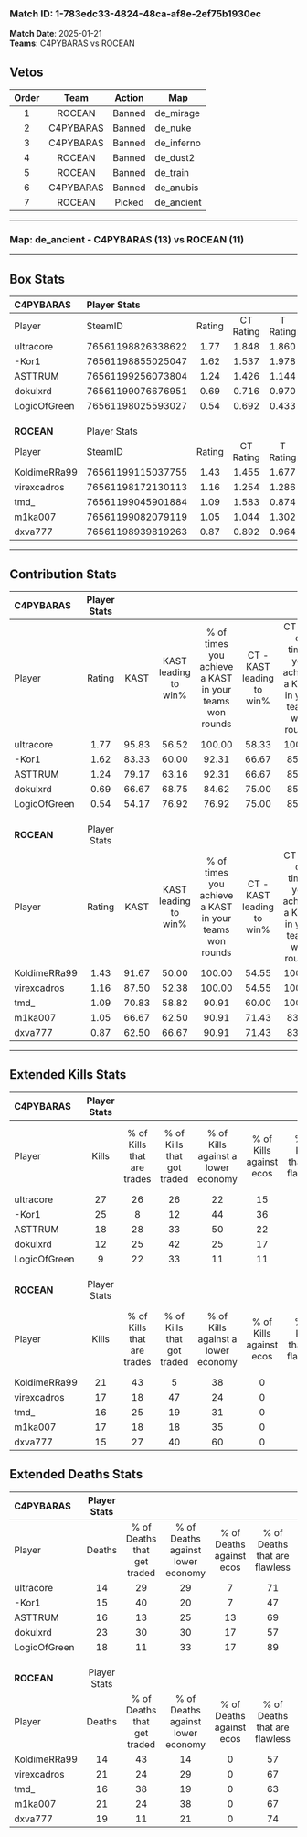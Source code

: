 ### Match ID: 1-783edc33-4824-48ca-af8e-2ef75b1930ec  
**Match Date**: 2025-01-21  
**Teams**: C4PYBARAS vs ROCEAN  

## Vetos  

| Order | Team | Action | Map |
| :---: | :--: | :----: | --- |
| 1 | ROCEAN | Banned | de_mirage |
| 2 | C4PYBARAS | Banned | de_nuke |
| 3 | C4PYBARAS | Banned | de_inferno |
| 4 | ROCEAN | Banned | de_dust2 |
| 5 | ROCEAN | Banned | de_train |
| 6 | C4PYBARAS | Banned | de_anubis |
| 7 | ROCEAN | Picked | de_ancient |

---  

### **Map**: de_ancient - C4PYBARAS (13) vs ROCEAN (11)  
---  

## Box Stats  

| **C4PYBARAS** | Player Stats      |        |           |          |       |       |       |         |        |      |     |
| :- | :- | :-: | :-: | :-: | :-: | :-: | :-: | :-: | :-: | :-: | :-: |
| Player        | SteamID           | Rating | CT Rating | T Rating | KAST  |  ADR  | Kills | Assists | Deaths | K/D  | HS% |
| uItracore     | 76561198826338622 |  1.77  |   1.848   |  1.860   | 95.83 | 101.9 |  27   |    4    |   14   | 1.93 | 70  |
| -Kor1         | 76561198855025047 |  1.62  |   1.537   |  1.978   | 83.33 | 108.0 |  25   |   10    |   15   | 1.67 | 44  |
| ASTTRUM       | 76561199256073804 |  1.24  |   1.426   |  1.144   | 79.17 | 88.0  |  18   |    6    |   16   | 1.13 | 55  |
| dokulxrd      | 76561199076676951 |  0.69  |   0.716   |  0.970   | 66.67 | 61.4  |  12   |    5    |   23   | 0.52 | 41  |
| LogicOfGreen  | 76561198025593027 |  0.54  |   0.692   |  0.433   | 54.17 | 45.5  |   9   |    3    |   18   | 0.50 | 66  |
|               |                   |        |           |          |       |       |       |         |        |      |     |
|               |                   |        |           |          |       |       |       |         |        |      |     |
|               |                   |        |           |          |       |       |       |         |        |      |     |
| **ROCEAN**    | Player Stats      |        |           |          |       |       |       |         |        |      |     |
| Player        | SteamID           | Rating | CT Rating | T Rating | KAST  |  ADR  | Kills | Assists | Deaths | K/D  | HS% |
| KoldimeRRa99  | 76561199115037755 |  1.43  |   1.455   |  1.677   | 91.67 | 72.1  |  21   |    6    |   14   | 1.50 | 61  |
| virexcadros   | 76561198172130113 |  1.16  |   1.254   |  1.286   | 87.50 | 87.4  |  17   |    8    |   21   | 0.81 | 76  |
| tmd_          | 76561199045901884 |  1.09  |   1.583   |  0.874   | 70.83 | 80.7  |  16   |    9    |   16   | 1.00 | 50  |
| m1ka007       | 76561199082079119 |  1.05  |   1.044   |  1.302   | 66.67 | 103.7 |  17   |    6    |   21   | 0.81 | 52  |
| dxva777       | 76561198939819263 |  0.87  |   0.892   |  0.964   | 62.50 | 64.1  |  15   |    8    |   19   | 0.79 | 46  |
---  

## Contribution Stats  

| **C4PYBARAS** | Player Stats |       |                      |                                                        |                           |                                                             |                          |                                                            |
| :- | :-: | :-: | :-: | :-: | :-: | :-: | :-: | :-: |
| Player        |    Rating    | KAST  | KAST leading to win% | % of times you achieve a KAST in your teams won rounds | CT - KAST leading to win% | CT - % of times you achieve a KAST in your teams won rounds | T - KAST leading to win% | T - % of times you achieve a KAST in your teams won rounds |
| uItracore     |     1.77     | 95.83 |        56.52         |                         100.00                         |           58.33           |                           100.00                            |          54.55           |                           100.00                           |
| -Kor1         |     1.62     | 83.33 |        60.00         |                         92.31                          |           66.67           |                            85.71                            |          54.55           |                           100.00                           |
| ASTTRUM       |     1.24     | 79.17 |        63.16         |                         92.31                          |           66.67           |                            85.71                            |          60.00           |                           100.00                           |
| dokulxrd      |     0.69     | 66.67 |        68.75         |                         84.62                          |           75.00           |                            85.71                            |          62.50           |                           83.33                            |
| LogicOfGreen  |     0.54     | 54.17 |        76.92         |                         76.92                          |           75.00           |                            85.71                            |          80.00           |                           66.67                            |
|               |              |       |                      |                                                        |                           |                                                             |                          |                                                            |
|               |              |       |                      |                                                        |                           |                                                             |                          |                                                            |
|               |              |       |                      |                                                        |                           |                                                             |                          |                                                            |
| **ROCEAN**    | Player Stats |       |                      |                                                        |                           |                                                             |                          |                                                            |
| Player        |    Rating    | KAST  | KAST leading to win% | % of times you achieve a KAST in your teams won rounds | CT - KAST leading to win% | CT - % of times you achieve a KAST in your teams won rounds | T - KAST leading to win% | T - % of times you achieve a KAST in your teams won rounds |
| KoldimeRRa99  |     1.43     | 91.67 |        50.00         |                         100.00                         |           54.55           |                           100.00                            |          45.45           |                           100.00                           |
| virexcadros   |     1.16     | 87.50 |        52.38         |                         100.00                         |           54.55           |                           100.00                            |          50.00           |                           100.00                           |
| tmd_          |     1.09     | 70.83 |        58.82         |                         90.91                          |           60.00           |                           100.00                            |          57.14           |                           80.00                            |
| m1ka007       |     1.05     | 66.67 |        62.50         |                         90.91                          |           71.43           |                            83.33                            |          55.56           |                           100.00                           |
| dxva777       |     0.87     | 62.50 |        66.67         |                         90.91                          |           71.43           |                            83.33                            |          62.50           |                           100.00                           |
---  

## Extended Kills Stats  

| **C4PYBARAS** | Player Stats |                            |                            |                                    |                         |                              |                                 |                                       |                    |           |
| :- | :-: | :-: | :-: | :-: | :-: | :-: | :-: | :-: | :-: | :-: |
| Player        |    Kills     | % of Kills that are trades | % of Kills that got traded | % of Kills against a lower economy | % of Kills against ecos | % of Kills that are flawless | % of Kills that are close duels | % of Kills that are assisted by flash | Pistol Round Kills | AWP Kills |
| uItracore     |      27      |             26             |             26             |                 22                 |           15            |              70              |                4                |                   4                   |         0          |     3     |
| -Kor1         |      25      |             8              |             12             |                 44                 |           36            |              64              |                8                |                   8                   |         0          |     1     |
| ASTTRUM       |      18      |             28             |             33             |                 50                 |           22            |              78              |                0                |                   0                   |         0          |     3     |
| dokulxrd      |      12      |             25             |             42             |                 25                 |           17            |              58              |               17                |                   0                   |         0          |     1     |
| LogicOfGreen  |      9       |             22             |             33             |                 11                 |           11            |              44              |               11                |                   0                   |         0          |     2     |
|               |              |                            |                            |                                    |                         |                              |                                 |                                       |                    |           |
|               |              |                            |                            |                                    |                         |                              |                                 |                                       |                    |           |
|               |              |                            |                            |                                    |                         |                              |                                 |                                       |                    |           |
| **ROCEAN**    | Player Stats |                            |                            |                                    |                         |                              |                                 |                                       |                    |           |
| Player        |    Kills     | % of Kills that are trades | % of Kills that got traded | % of Kills against a lower economy | % of Kills against ecos | % of Kills that are flawless | % of Kills that are close duels | % of Kills that are assisted by flash | Pistol Round Kills | AWP Kills |
| KoldimeRRa99  |      21      |             43             |             5              |                 38                 |            0            |              57              |               14                |                  10                   |         0          |     2     |
| virexcadros   |      17      |             18             |             47             |                 24                 |            0            |              53              |                0                |                  12                   |         0          |     2     |
| tmd_          |      16      |             25             |             19             |                 31                 |            0            |              75              |                6                |                   0                   |         0          |     3     |
| m1ka007       |      17      |             18             |             18             |                 35                 |            0            |              65              |                0                |                   6                   |         0          |     0     |
| dxva777       |      15      |             27             |             40             |                 60                 |            0            |              80              |                7                |                   0                   |         0          |     0     |
## Extended Deaths Stats  

| **C4PYBARAS** | Player Stats |                             |                                   |                          |                               |                            |                           |               |
| :- | :-: | :-: | :-: | :-: | :-: | :-: | :-: | :-: |
| Player        |    Deaths    | % of Deaths that get traded | % of Deaths against lower economy | % of Deaths against ecos | % of Deaths that are flawless | % of Deaths that are close | % of Deaths while blinded | Deaths to AWP |
| uItracore     |      14      |             29              |                29                 |            7             |              71               |             7              |             0             |       0       |
| -Kor1         |      15      |             40              |                20                 |            7             |              47               |             7              |             7             |       0       |
| ASTTRUM       |      16      |             13              |                25                 |            13            |              69               |             6              |             0             |       0       |
| dokulxrd      |      23      |             30              |                30                 |            17            |              57               |             0              |            13             |       0       |
| LogicOfGreen  |      18      |             11              |                33                 |            17            |              89               |             11             |             6             |       0       |
|               |              |                             |                                   |                          |                               |                            |                           |               |
|               |              |                             |                                   |                          |                               |                            |                           |               |
|               |              |                             |                                   |                          |                               |                            |                           |               |
| **ROCEAN**    | Player Stats |                             |                                   |                          |                               |                            |                           |               |
| Player        |    Deaths    | % of Deaths that get traded | % of Deaths against lower economy | % of Deaths against ecos | % of Deaths that are flawless | % of Deaths that are close | % of Deaths while blinded | Deaths to AWP |
| KoldimeRRa99  |      14      |             43              |                14                 |            0             |              57               |             0              |             0             |       0       |
| virexcadros   |      21      |             24              |                29                 |            0             |              67               |             10             |             0             |       0       |
| tmd_          |      16      |             38              |                19                 |            0             |              63               |             13             |             6             |       0       |
| m1ka007       |      21      |             24              |                38                 |            0             |              67               |             5              |             0             |       0       |
| dxva777       |      19      |             11              |                21                 |            0             |              74               |             5              |            11             |       0       |

